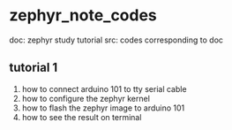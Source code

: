 # zephyr_note_codes

doc: zephyr study tutorial
src: codes corresponding to doc

## tutorial 1

1. how to connect arduino 101 to tty serial cable
2. how to configure the zephyr kernel
3. how to flash the zephyr image to arduino 101
4. how to see the result on terminal
